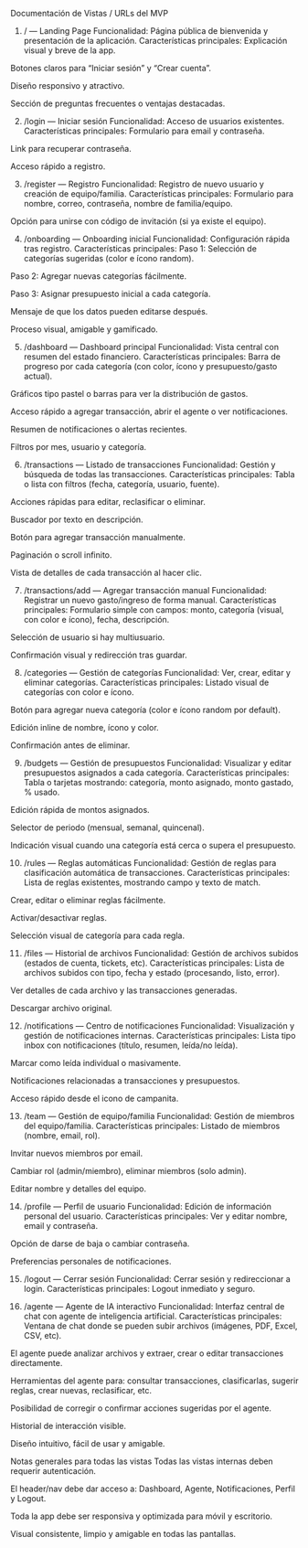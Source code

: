 Documentación de Vistas / URLs del MVP

1. / — Landing Page
Funcionalidad:
Página pública de bienvenida y presentación de la aplicación.
Características principales:
Explicación visual y breve de la app.


Botones claros para “Iniciar sesión” y “Crear cuenta”.


Diseño responsivo y atractivo.


Sección de preguntas frecuentes o ventajas destacadas.



2. /login — Iniciar sesión
Funcionalidad:
Acceso de usuarios existentes.
Características principales:
Formulario para email y contraseña.


Link para recuperar contraseña.


Acceso rápido a registro.



3. /register — Registro
Funcionalidad:
Registro de nuevo usuario y creación de equipo/familia.
Características principales:
Formulario para nombre, correo, contraseña, nombre de familia/equipo.


Opción para unirse con código de invitación (si ya existe el equipo).



4. /onboarding — Onboarding inicial
Funcionalidad:
Configuración rápida tras registro.
Características principales:
Paso 1: Selección de categorías sugeridas (color e ícono random).


Paso 2: Agregar nuevas categorías fácilmente.


Paso 3: Asignar presupuesto inicial a cada categoría.


Mensaje de que los datos pueden editarse después.


Proceso visual, amigable y gamificado.



5. /dashboard — Dashboard principal
Funcionalidad:
Vista central con resumen del estado financiero.
Características principales:
Barra de progreso por cada categoría (con color, ícono y presupuesto/gasto actual).


Gráficos tipo pastel o barras para ver la distribución de gastos.


Acceso rápido a agregar transacción, abrir el agente o ver notificaciones.


Resumen de notificaciones o alertas recientes.


Filtros por mes, usuario y categoría.



6. /transactions — Listado de transacciones
Funcionalidad:
Gestión y búsqueda de todas las transacciones.
Características principales:
Tabla o lista con filtros (fecha, categoría, usuario, fuente).


Acciones rápidas para editar, reclasificar o eliminar.


Buscador por texto en descripción.


Botón para agregar transacción manualmente.


Paginación o scroll infinito.


Vista de detalles de cada transacción al hacer clic.



7. /transactions/add — Agregar transacción manual
Funcionalidad:
Registrar un nuevo gasto/ingreso de forma manual.
Características principales:
Formulario simple con campos: monto, categoría (visual, con color e ícono), fecha, descripción.


Selección de usuario si hay multiusuario.


Confirmación visual y redirección tras guardar.



8. /categories — Gestión de categorías
Funcionalidad:
Ver, crear, editar y eliminar categorías.
Características principales:
Listado visual de categorías con color e ícono.


Botón para agregar nueva categoría (color e ícono random por default).


Edición inline de nombre, ícono y color.


Confirmación antes de eliminar.



9. /budgets — Gestión de presupuestos
Funcionalidad:
Visualizar y editar presupuestos asignados a cada categoría.
Características principales:
Tabla o tarjetas mostrando: categoría, monto asignado, monto gastado, % usado.


Edición rápida de montos asignados.


Selector de periodo (mensual, semanal, quincenal).


Indicación visual cuando una categoría está cerca o supera el presupuesto.



10. /rules — Reglas automáticas
Funcionalidad:
Gestión de reglas para clasificación automática de transacciones.
Características principales:
Lista de reglas existentes, mostrando campo y texto de match.


Crear, editar o eliminar reglas fácilmente.


Activar/desactivar reglas.


Selección visual de categoría para cada regla.



11. /files — Historial de archivos
Funcionalidad:
Gestión de archivos subidos (estados de cuenta, tickets, etc).
Características principales:
Lista de archivos subidos con tipo, fecha y estado (procesando, listo, error).


Ver detalles de cada archivo y las transacciones generadas.


Descargar archivo original.



12. /notifications — Centro de notificaciones
Funcionalidad:
Visualización y gestión de notificaciones internas.
Características principales:
Lista tipo inbox con notificaciones (título, resumen, leída/no leída).


Marcar como leída individual o masivamente.


Notificaciones relacionadas a transacciones y presupuestos.


Acceso rápido desde el icono de campanita.



13. /team — Gestión de equipo/familia
Funcionalidad:
Gestión de miembros del equipo/familia.
Características principales:
Listado de miembros (nombre, email, rol).


Invitar nuevos miembros por email.


Cambiar rol (admin/miembro), eliminar miembros (solo admin).


Editar nombre y detalles del equipo.



14. /profile — Perfil de usuario
Funcionalidad:
Edición de información personal del usuario.
Características principales:
Ver y editar nombre, email y contraseña.


Opción de darse de baja o cambiar contraseña.


Preferencias personales de notificaciones.



15. /logout — Cerrar sesión
Funcionalidad:
Cerrar sesión y redireccionar a login.
Características principales:
Logout inmediato y seguro.



16. /agente — Agente de IA interactivo
Funcionalidad:
Interfaz central de chat con agente de inteligencia artificial.
Características principales:
Ventana de chat donde se pueden subir archivos (imágenes, PDF, Excel, CSV, etc).


El agente puede analizar archivos y extraer, crear o editar transacciones directamente.


Herramientas del agente para: consultar transacciones, clasificarlas, sugerir reglas, crear nuevas, reclasificar, etc.


Posibilidad de corregir o confirmar acciones sugeridas por el agente.


Historial de interacción visible.


Diseño intuitivo, fácil de usar y amigable.



Notas generales para todas las vistas
Todas las vistas internas deben requerir autenticación.


El header/nav debe dar acceso a: Dashboard, Agente, Notificaciones, Perfil y Logout.


Toda la app debe ser responsiva y optimizada para móvil y escritorio.


Visual consistente, limpio y amigable en todas las pantallas.



